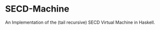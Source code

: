 SECD-Machine
============

An Implementation of the (tail recursive) SECD Virtual Machine in Haskell.
